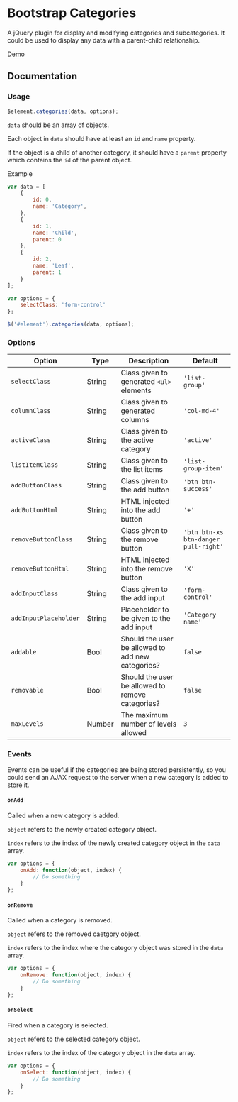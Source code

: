 # Bootstrap Categories

A jQuery plugin for display and modifying categories and subcategories.
It could be used to display any data with a parent-child relationship.

[Demo](http://natzim.me/bootstrap-categories)

## Documentation

### Usage

```javascript
$element.categories(data, options);
```

`data` should be an array of objects.

Each object in `data` should have at least an `id` and `name` property.

If the object is a child of another category, it should have a `parent` property which contains the `id` of the parent object.

Example

```javascript
var data = [
	{
		id: 0,
		name: 'Category',
	},
	{
		id: 1,
		name: 'Child',
		parent: 0
	},
	{
		id: 2,
		name: 'Leaf',
		parent: 1
	}
];

var options = {
	selectClass: 'form-control'
};

$('#element').categories(data, options);
```

### Options

Option | Type | Description | Default
------ | ---- | ----------- | -------
`selectClass` | String | Class given to generated `<ul>` elements | `'list-group'`
`columnClass` | String | Class given to generated columns | `'col-md-4'`
`activeClass` | String | Class given to the active category | `'active'`
`listItemClass` | String | Class given to the list items | `'list-group-item'`
`addButtonClass` | String | Class given to the add button | `'btn btn-success'`
`addButtonHtml` | String | HTML injected into the add button | `'+'`
`removeButtonClass` | String | Class given to the remove button | `'btn btn-xs btn-danger pull-right'`
`removeButtonHtml` | String | HTML injected into the remove button | `'X'`
`addInputClass` | String | Class given to the add input | `'form-control'`
`addInputPlaceholder` | String | Placeholder to be given to the add input | `'Category name'`
`addable` | Bool | Should the user be allowed to add new categories? | `false`
`removable` | Bool | Should the user be allowed to remove categories? | `false`
`maxLevels` | Number | The maximum number of levels allowed | `3`

### Events

Events can be useful if the categories are being stored persistently, so you could send an AJAX request to the server when a new category is added to store it.

#### `onAdd`

Called when a new category is added.

`object` refers to the newly created category object.

`index` refers to the index of the newly created category object in the `data` array.

```javascript
var options = {
	onAdd: function(object, index) {
		// Do something
	}
};
```

#### `onRemove`

Called when a category is removed.

`object` refers to the removed caetgory object.

`index` refers to the index where the category object was stored in the `data` array.

```javascript
var options = {
	onRemove: function(object, index) {
		// Do something
	}
};
```

#### `onSelect`

Fired when a category is selected.

`object` refers to the selected category object.

`index` refers to the index of the category object in the `data` array.

```javascript
var options = {
	onSelect: function(object, index) {
		// Do something
	}
};
```
